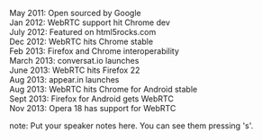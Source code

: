 <span class="highlight">May 2011:</span> Open sourced by Google<br>
<span class="highlight">Jan 2012:</span> WebRTC support hit Chrome dev<br>
<span class="highlight">July 2012:</span> Featured on html5rocks.com<br>
<span class="highlight">Dec 2012:</span> WebRTC hits Chrome stable<br>
<span class="highlight">Feb 2013:</span> Firefox and Chrome interoperability<br>
<span class="highlight">March 2013:</span> conversat.io launches<br>
<span class="highlight">June 2013:</span> WebRTC hits Firefox 22<br>
<span class="highlight">Aug 2013:</span> appear.in launches<br>
<span class="highlight">Aug 2013:</span> WebRTC hits Chrome for Android stable<br>
<span class="highlight">Sept 2013:</span> Firefox for Android gets WebRTC<br>
<span class="highlight">Nov 2013:</span> Opera 18 has support for WebRTC<br>

note:
    Put your speaker notes here.
    You can see them pressing 's'.
